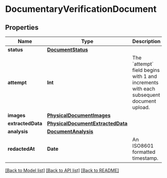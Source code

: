 # DocumentaryVerificationDocument

## Properties
Name | Type | Description | Notes
------------ | ------------- | ------------- | -------------
**status** | [**DocumentStatus**](DocumentStatus.md) |  | 
**attempt** | **Int** | The &#x60;attempt&#x60; field begins with 1 and increments with each subsequent document upload. | 
**images** | [**PhysicalDocumentImages**](PhysicalDocumentImages.md) |  | 
**extractedData** | [**PhysicalDocumentExtractedData**](PhysicalDocumentExtractedData.md) |  | 
**analysis** | [**DocumentAnalysis**](DocumentAnalysis.md) |  | 
**redactedAt** | **Date** | An ISO8601 formatted timestamp. | 

[[Back to Model list]](../README.md#documentation-for-models) [[Back to API list]](../README.md#documentation-for-api-endpoints) [[Back to README]](../README.md)


